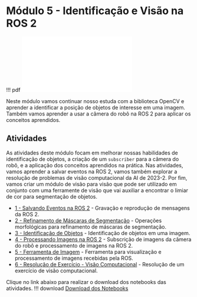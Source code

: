 # Módulo 5 - Identificação e Visão na ROS 2

!!! pdf
    ![](slides.pdf)

Neste módulo vamos continuar nosso estuda com a biblioteca OpenCV e aprender a identificar a posição de objetos de interesse em uma imagem. Também vamos aprender a usar a câmera do robô na ROS 2 para aplicar os conceitos aprendidos.

## Atividades

As atividades deste módulo focam em melhorar nossas habilidades de identificação de objetos, a criação de um `subscriber` para a câmera do robô, e a aplicação dos conceitos aprendidos na prática. Nas atividades, vamos aprender a salvar eventos na ROS 2, vamos também explorar a resolução de problemas de visão computacional da AI de 2023-2. Por fim, vamos criar um módulo de visão para visão que pode ser utilizado em conjunto com uma ferramente de visão que vai auxiliar a encontrar o limiar de cor para segmentação de objetos.

- [1 - Salvando Eventos na ROS 2](atividades/1-rosbag.md) - Gravação e reprodução de mensagens da ROS 2.
- [2 - Refinamento de Máscaras de Segmentação](2-morfologia.ipynb) - Operações morfológicas para refinamento de máscaras de segmentação.
- [3 - Identificação de Objetos](atividades/3-identificacao.md) - Identificação de objetos em uma imagem.
- [4 - Processando Imagens na ROS 2](atividades/4-image_subscriber.md) - Subscrição de imagens da câmera do robô e processamento de imagens na ROS 2.
- [5 - Ferramenta de Imagem](atividades/5-image_tool.md) - Ferramenta para visualização e processamento de imagens recebidas pela ROS.
- [6 - Resolução de Exercício - Visão Computacional](atividades/61-enunciado.md) - Resolução de um exercício de visão computacional.

Clique no link abaixo para realizar o download dos notebooks das atividades.
!!! download
    [Download dos Notebooks](atividades_modulo_5.zip)

<!-- ## Para entregar

!!! exercise
    Clique no link abaixo para ser direcionado para o Github Classroom da APS 5.

    As APSs são em dupla dentro da mesma turma, no link você deve escolher seu parceiro e/ou criar um grupo.

    As entregas da APS 5 são em vídeo. Siga o tutorial [guia de configuração da APS](https://insper.github.io/robotica-computacional/screen_record/) para saber como fazer a gravação do vídeo no Ubuntu. Feito isso, realize o upload do vídeo no YouTube e coloque o link no arquivo `README.md` do seu repositório.

    [APS 5 - Github Classroom](https://classroom.github.com/a/zxV99Se5)

    A data final de entrega é **{{ data_APS5 }}**. -->